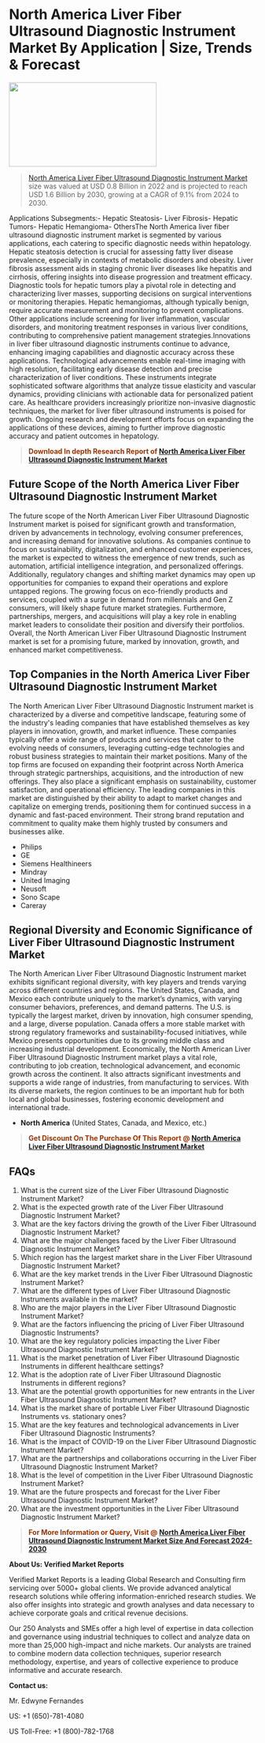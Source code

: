<p><h1>North America Liver Fiber Ultrasound Diagnostic Instrument Market By Application | Size, Trends & Forecast</h1><p><img class="aligncenter size-medium wp-image-105565" src="https://ffe5etoiles.com/wp-content/uploads/2025/01/MST7-300x171.png" alt="" width="300" height="171" /></p><blockquote><p><a href="https://www.verifiedmarketreports.com/download-sample/?rid=448472&utm_source=Github-NA&utm_medium=351" target="_blank">North America Liver Fiber Ultrasound Diagnostic Instrument Market</a> size was valued at USD 0.8 Billion in 2022 and is projected to reach USD 1.6 Billion by 2030, growing at a CAGR of 9.1% from 2024 to 2030.</p></blockquote>Applications Subsegments:- Hepatic Steatosis- Liver Fibrosis- Hepatic Tumors- Hepatic Hemangioma- OthersThe North America liver fiber ultrasound diagnostic instrument market is segmented by various applications, each catering to specific diagnostic needs within hepatology. Hepatic steatosis detection is crucial for assessing fatty liver disease prevalence, especially in contexts of metabolic disorders and obesity. Liver fibrosis assessment aids in staging chronic liver diseases like hepatitis and cirrhosis, offering insights into disease progression and treatment efficacy. Diagnostic tools for hepatic tumors play a pivotal role in detecting and characterizing liver masses, supporting decisions on surgical interventions or monitoring therapies. Hepatic hemangiomas, although typically benign, require accurate measurement and monitoring to prevent complications. Other applications include screening for liver inflammation, vascular disorders, and monitoring treatment responses in various liver conditions, contributing to comprehensive patient management strategies.Innovations in liver fiber ultrasound diagnostic instruments continue to advance, enhancing imaging capabilities and diagnostic accuracy across these applications. Technological advancements enable real-time imaging with high resolution, facilitating early disease detection and precise characterization of liver conditions. These instruments integrate sophisticated software algorithms that analyze tissue elasticity and vascular dynamics, providing clinicians with actionable data for personalized patient care. As healthcare providers increasingly prioritize non-invasive diagnostic techniques, the market for liver fiber ultrasound instruments is poised for growth. Ongoing research and development efforts focus on expanding the applications of these devices, aiming to further improve diagnostic accuracy and patient outcomes in hepatology.</p><blockquote><p><span style="color: #993300;"><strong>Download In depth Research Report of <a href="https://www.verifiedmarketreports.com/download-sample/?rid=448472&utm_source=Github-NA&utm_medium=351">North America Liver Fiber Ultrasound Diagnostic Instrument Market</a></strong></span></p></blockquote><h2>Future Scope of the North America Liver Fiber Ultrasound Diagnostic Instrument Market</h2><p>The future scope of the North American Liver Fiber Ultrasound Diagnostic Instrument market is poised for significant growth and transformation, driven by advancements in technology, evolving consumer preferences, and increasing demand for innovative solutions. As companies continue to focus on sustainability, digitalization, and enhanced customer experiences, the market is expected to witness the emergence of new trends, such as automation, artificial intelligence integration, and personalized offerings. Additionally, regulatory changes and shifting market dynamics may open up opportunities for companies to expand their operations and explore untapped regions. The growing focus on eco-friendly products and services, coupled with a surge in demand from millennials and Gen Z consumers, will likely shape future market strategies. Furthermore, partnerships, mergers, and acquisitions will play a key role in enabling market leaders to consolidate their position and diversify their portfolios. Overall, the North American Liver Fiber Ultrasound Diagnostic Instrument market is set for a promising future, marked by innovation, growth, and enhanced market competitiveness.</p><h2>Top Companies in the North America Liver Fiber Ultrasound Diagnostic Instrument Market</h2><p>The North American Liver Fiber Ultrasound Diagnostic Instrument market is characterized by a diverse and competitive landscape, featuring some of the industry's leading companies that have established themselves as key players in innovation, growth, and market influence. These companies typically offer a wide range of products and services that cater to the evolving needs of consumers, leveraging cutting-edge technologies and robust business strategies to maintain their market positions. Many of the top firms are focused on expanding their footprint across North America through strategic partnerships, acquisitions, and the introduction of new offerings. They also place a significant emphasis on sustainability, customer satisfaction, and operational efficiency. The leading companies in this market are distinguished by their ability to adapt to market changes and capitalize on emerging trends, positioning them for continued success in a dynamic and fast-paced environment. Their strong brand reputation and commitment to quality make them highly trusted by consumers and businesses alike.</p><p><ul><li>Philips </li><li> GE </li><li> Siemens Healthineers </li><li> Mindray </li><li> United Imaging </li><li> Neusoft </li><li> Sono Scape </li><li> Careray</li></ul></p><h2>Regional Diversity and Economic Significance of Liver Fiber Ultrasound Diagnostic Instrument Market</h2><p>The North American Liver Fiber Ultrasound Diagnostic Instrument market exhibits significant regional diversity, with key players and trends varying across different countries and regions. The United States, Canada, and Mexico each contribute uniquely to the market’s dynamics, with varying consumer behaviors, preferences, and demand patterns. The U.S. is typically the largest market, driven by innovation, high consumer spending, and a large, diverse population. Canada offers a more stable market with strong regulatory frameworks and sustainability-focused initiatives, while Mexico presents opportunities due to its growing middle class and increasing industrial development. Economically, the North American Liver Fiber Ultrasound Diagnostic Instrument market plays a vital role, contributing to job creation, technological advancement, and economic growth across the continent. It also attracts significant investments and supports a wide range of industries, from manufacturing to services. With its diverse markets, the region continues to be an important hub for both local and global businesses, fostering economic development and international trade.</p><ul> <li><strong>North America</strong> (United States, Canada, and Mexico, etc.)</li></ul><blockquote><p><span style="color: #993300;"><strong>Get Discount On The Purchase Of This Report @ <a href="https://www.verifiedmarketreports.com/ask-for-discount/?rid=448472&utm_source=Github-NA&utm_medium=351">North America Liver Fiber Ultrasound Diagnostic Instrument Market</a></strong></span></p></blockquote><h2>FAQs</h2><p><ol> <li>What is the current size of the Liver Fiber Ultrasound Diagnostic Instrument Market?</div><div></li> <li>What is the expected growth rate of the Liver Fiber Ultrasound Diagnostic Instrument Market?</div><div></li> <li>What are the key factors driving the growth of the Liver Fiber Ultrasound Diagnostic Instrument Market?</div><div></li> <li>What are the major challenges faced by the Liver Fiber Ultrasound Diagnostic Instrument Market?</div><div></li> <li>Which region has the largest market share in the Liver Fiber Ultrasound Diagnostic Instrument Market?</div><div></li> <li>What are the key market trends in the Liver Fiber Ultrasound Diagnostic Instrument Market?</div><div></li> <li>What are the different types of Liver Fiber Ultrasound Diagnostic Instruments available in the market?</div><div></li> <li>Who are the major players in the Liver Fiber Ultrasound Diagnostic Instrument Market?</div><div></li> <li>What are the factors influencing the pricing of Liver Fiber Ultrasound Diagnostic Instruments?</div><div></li> <li>What are the key regulatory policies impacting the Liver Fiber Ultrasound Diagnostic Instrument Market?</div><div></li> <li>What is the market penetration of Liver Fiber Ultrasound Diagnostic Instruments in different healthcare settings?</div><div></li> <li>What is the adoption rate of Liver Fiber Ultrasound Diagnostic Instruments in different regions?</div><div></li> <li>What are the potential growth opportunities for new entrants in the Liver Fiber Ultrasound Diagnostic Instrument Market?</div><div></li> <li>What is the market share of portable Liver Fiber Ultrasound Diagnostic Instruments vs. stationary ones?</div><div></li> <li>What are the key features and technological advancements in Liver Fiber Ultrasound Diagnostic Instruments?</div><div></li> <li>What is the impact of COVID-19 on the Liver Fiber Ultrasound Diagnostic Instrument Market?</div><div></li> <li>What are the partnerships and collaborations occurring in the Liver Fiber Ultrasound Diagnostic Instrument Market?</div><div></li> <li>What is the level of competition in the Liver Fiber Ultrasound Diagnostic Instrument Market?</div><div></li> <li>What are the future prospects and forecast for the Liver Fiber Ultrasound Diagnostic Instrument Market?</div><div></li> <li>What are the investment opportunities in the Liver Fiber Ultrasound Diagnostic Instrument Market?</div><div></li></ol></p><blockquote><p><span style="color: #993300;"><strong>For More Information or Query, Visit @ <a href="https://www.verifiedmarketreports.com/product/liver-fiber-ultrasound-diagnostic-instrument-market/">North America Liver Fiber Ultrasound Diagnostic Instrument Market Size And Forecast 2024-2030</a></strong></span></p></blockquote><p><strong>About Us: Verified Market Reports</strong></p><p>Verified Market Reports is a leading Global Research and Consulting firm servicing over 5000+ global clients. We provide advanced analytical research solutions while offering information-enriched research studies. We also offer insights into strategic and growth analyses and data necessary to achieve corporate goals and critical revenue decisions.</p><p>Our 250 Analysts and SMEs offer a high level of expertise in data collection and governance using industrial techniques to collect and analyze data on more than 25,000 high-impact and niche markets. Our analysts are trained to combine modern data collection techniques, superior research methodology, expertise, and years of collective experience to produce informative and accurate research.</p><p><strong>Contact us:</strong></p><p>Mr. Edwyne Fernandes</p><p>US: +1 (650)-781-4080</p><p>US Toll-Free: +1 (800)-782-1768</p>
